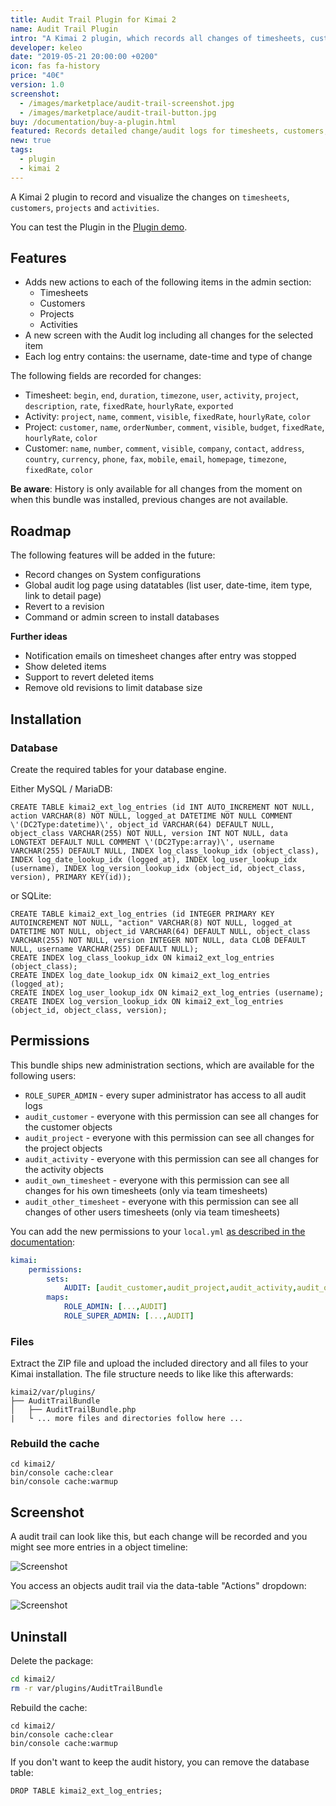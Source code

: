 ```yaml
---
title: Audit Trail Plugin for Kimai 2
name: Audit Trail Plugin
intro: "A Kimai 2 plugin, which records all changes of timesheets, customers, projects and activities."
developer: keleo
date: "2019-05-21 20:00:00 +0200"
icon: fas fa-history
price: "40€"
version: 1.0
screenshot: 
  - /images/marketplace/audit-trail-screenshot.jpg
  - /images/marketplace/audit-trail-button.jpg
buy: /documentation/buy-a-plugin.html
featured: Records detailed change/audit logs for timesheets, customers, projects and activities and displays them in a per-item timeline. 
new: true
tags:
  - plugin
  - kimai 2
---
```


A Kimai 2 plugin to record and visualize the changes on `timesheets`, `customers`, `projects` and `activities`.

You can test the Plugin in the [Plugin demo](https://www.kimai.org/demo/).

## Features

- Adds new actions to each of the following items in the admin section:
  - Timesheets
  - Customers
  - Projects
  - Activities
- A new screen with the Audit log including all changes for the selected item
- Each log entry contains: the username, date-time and type of change

The following fields are recorded for changes:
- Timesheet: `begin`, `end`, `duration`, `timezone`, `user`, `activity`, `project`, `description`, `rate`, `fixedRate`, `hourlyRate`, `exported` 
- Activity: `project`, `name`, `comment`, `visible`, `fixedRate`, `hourlyRate`, `color`
- Project: `customer`, `name`, `orderNumber`, `comment`, `visible`, `budget`, `fixedRate`, `hourlyRate`, `color`
- Customer: `name`, `number`, `comment`, `visible`, `company`, `contact`, `address`, `country`, `currency`, `phone`, `fax`, `mobile`, `email`, `homepage`, `timezone`, `fixedRate`, `color` 

**Be aware**:
History is only available for all changes from the moment on when this bundle was installed, previous changes are not available.

## Roadmap

The following features will be added in the future:

- Record changes on System configurations
- Global audit log page using datatables (list user, date-time, item type, link to detail page)
- Revert to a revision
- Command or admin screen to install databases

**Further ideas**

- Notification emails on timesheet changes after entry was stopped
- Show deleted items
- Support to revert deleted items
- Remove old revisions to limit database size

## Installation

### Database

Create the required tables for your database engine.

Either MySQL / MariaDB:
```
CREATE TABLE kimai2_ext_log_entries (id INT AUTO_INCREMENT NOT NULL, action VARCHAR(8) NOT NULL, logged_at DATETIME NOT NULL COMMENT \'(DC2Type:datetime)\', object_id VARCHAR(64) DEFAULT NULL, object_class VARCHAR(255) NOT NULL, version INT NOT NULL, data LONGTEXT DEFAULT NULL COMMENT \'(DC2Type:array)\', username VARCHAR(255) DEFAULT NULL, INDEX log_class_lookup_idx (object_class), INDEX log_date_lookup_idx (logged_at), INDEX log_user_lookup_idx (username), INDEX log_version_lookup_idx (object_id, object_class, version), PRIMARY KEY(id));
```

or SQLite:
```
CREATE TABLE kimai2_ext_log_entries (id INTEGER PRIMARY KEY AUTOINCREMENT NOT NULL, "action" VARCHAR(8) NOT NULL, logged_at DATETIME NOT NULL, object_id VARCHAR(64) DEFAULT NULL, object_class VARCHAR(255) NOT NULL, version INTEGER NOT NULL, data CLOB DEFAULT NULL, username VARCHAR(255) DEFAULT NULL);
CREATE INDEX log_class_lookup_idx ON kimai2_ext_log_entries (object_class);
CREATE INDEX log_date_lookup_idx ON kimai2_ext_log_entries (logged_at);
CREATE INDEX log_user_lookup_idx ON kimai2_ext_log_entries (username);
CREATE INDEX log_version_lookup_idx ON kimai2_ext_log_entries (object_id, object_class, version);
```

## Permissions

This bundle ships new administration sections, which are available for the following users:

- `ROLE_SUPER_ADMIN` - every super administrator has access to all audit logs
- `audit_customer` - everyone with this permission can see all changes for the customer objects
- `audit_project` -  everyone with this permission can see all changes for the project objects
- `audit_activity` -  everyone with this permission can see all changes for the activity objects
- `audit_own_timesheet` -  everyone with this permission can see all changes for his own timesheets (only via team timesheets)
- `audit_other_timesheet` -  everyone with this permission can see all changes of other users timesheets (only via team timesheets)

You can add the new permissions to your `local.yml` [as described in the documentation](https://www.kimai.org/documentation/configurations.html):

```yaml
kimai:
    permissions:
        sets:
            AUDIT: [audit_customer,audit_project,audit_activity,audit_own_timesheet,audit_other_timesheet]
        maps:
            ROLE_ADMIN: [...,AUDIT]
            ROLE_SUPER_ADMIN: [...,AUDIT]
```

### Files

Extract the ZIP file and upload the included directory and all files to your Kimai installation. 
The file structure needs to like like this afterwards:

```
kimai2/var/plugins/
├── AuditTrailBundle
│   ├── AuditTrailBundle.php
|   └ ... more files and directories follow here ... 
```

### Rebuild the cache

```
cd kimai2/
bin/console cache:clear
bin/console cache:warmup
```

## Screenshot

A audit trail can look like this, but each change will be recorded and you might see more entries in a object timeline:

![Screenshot](https://www.kimai.org/images/marketplace/audit-trail-screenshot.jpg)

You access an objects audit trail via the data-table "Actions" dropdown:

![Screenshot](https://www.kimai.org/images/marketplace/audit-trail-button.jpg)


## Uninstall

Delete the package:
```bash
cd kimai2/
rm -r var/plugins/AuditTrailBundle
```

Rebuild the cache:
```
cd kimai2/
bin/console cache:clear
bin/console cache:warmup
```

If you don't want to keep the audit history, you can remove the database table:
```
DROP TABLE kimai2_ext_log_entries;
```
